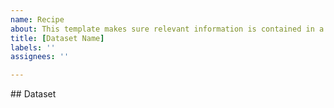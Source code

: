 ```yaml
---
name: Recipe
about: This template makes sure relevant information is contained in a new recipe pull request.
title: [Dataset Name]
labels: ''
assignees: ''

---
```


<!--
👋 Thanks for opening a PR! This template describes the relevant information for a new recipe pull request.

Appropriate files:
Do you have a recipe module (ex. recipe.py) meta.yaml in this PR? If you don't know what those are, please check out the sandbox https://mybinder.org/v2/gh/pangeo-forge/sandbox/binder or https://pangeo-forge.readthedocs.io/en/latest/introduction_tutorial/intro_tutorial_part3.html
--!>

## Dataset
<!-- If you have created an issue for this dataset, please reference it here.  If not, you can include the relevant information from the issue template  https://github.com/pangeo-forge/staged-recipes/issues/new/choose in this PR --!>
